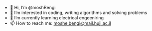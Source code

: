 - 👋 Hi, I’m @moshBengi
- 👀 I’m interested in coding, writing algorithms and solving problems
- 🌱 I’m currently learning electrical engeeniring
- 📫 How to reach me: moshe.bengi@mail.huji.ac.il

<!---
moshBengi/moshBengi is a ✨ special ✨ repository because its `README.md` (this file) appears on your GitHub profile.
You can click the Preview link to take a look at your changes.
--->
